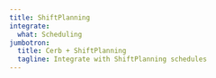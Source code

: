 ```yaml
---
title: ShiftPlanning
integrate:
  what: Scheduling
jumbotron:
  title: Cerb + ShiftPlanning
  tagline: Integrate with ShiftPlanning schedules
---
```


